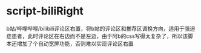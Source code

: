 # script-biliRight
 b站/哔哩哔哩/bilibili评论区右置，将b站的评论区和推荐区调换方向，适用于强迫症患者，此时评论区在右边而不是左边，由于阿b的css写得太复杂了，所以该脚本还增加了个自动宽屏功能，否则难以实现评论区右置
